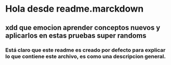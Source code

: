 # Hola desde readme.marckdown

## xdd que emocion aprender conceptos nuevos y aplicarlos en estas pruebas super randoms

### Está claro que este readme es creado por defecto para explicar lo que contiene este archivo, es como una descripcion general.